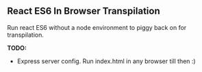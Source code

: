 ## React ES6 In Browser Transpilation

Run react ES6 without a node environment to piggy back on for transpilation.


__TODO:__
* Express server config. Run index.html in any browser till then :)